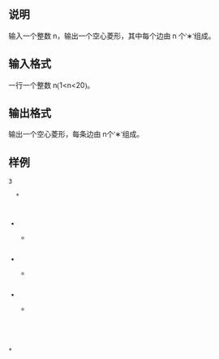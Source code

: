 <h2>说明</h2>

<span style="font-family:&quot;font-size:medium;background-color:#FCFCFC;">输入一个整数&nbsp;</span>n<span style="font-family:&quot;font-size:medium;background-color:#FCFCFC;">，输出一个空心菱形，其中每个边由&nbsp;</span>n<span style="font-family:&quot;font-size:medium;background-color:#FCFCFC;">&nbsp;个'</span>∗<span style="font-family:&quot;font-size:medium;background-color:#FCFCFC;">'组成。</span>
<h2>输入格式</h2>

<span style="font-family:&quot;font-size:medium;background-color:#FCFCFC;">一行一个整数&nbsp;</span>n<span style="font-family:&quot;font-size:medium;background-color:#FCFCFC;">(</span>1&lt;n&lt;20<span style="font-family:&quot;font-size:medium;background-color:#FCFCFC;">)。</span>
<h2>输出格式</h2>

<span style="font-family:&quot;font-size:medium;background-color:#FCFCFC;">输出一个空心菱形，每条边由&nbsp;</span>n<span style="font-family:&quot;font-size:medium;background-color:#FCFCFC;">个'</span>∗<span style="font-family:&quot;font-size:medium;background-color:#FCFCFC;">'组成。</span>
<h2>样例</h2>
<pre><code class="language-input1">3</code></pre><pre><code class="language-output1">  *
 * *
*   *
 * *
  *</code></pre>
